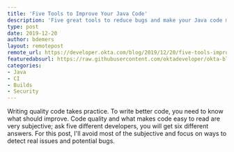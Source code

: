 ```yaml
---
title: 'Five Tools to Improve Your Java Code'
description: 'Five great tools to reduce bugs and make your Java code more secure!'
type: post
date: 2019-12-20
author: bdemers
layout: remotepost
remote_url: https://developer.okta.com/blog/2019/12/20/five-tools-improve-java
featuredabsurl: https://raw.githubusercontent.com/oktadeveloper/okta-blog/master/_source/_assets/img/blog/five-tools-improve-java/stop-bad-code.png
categories:
- Java
- CI
- Builds
- Security
---
```


Writing quality code takes practice. To write better code, you need to know what should improve. Code quality and what makes code easy to read are very subjective; ask five different developers, you will get six different answers. For this post, I'll avoid most of the subjective and focus on ways to detect real issues and potential bugs.